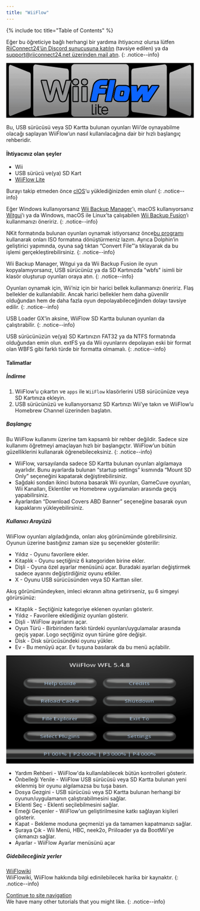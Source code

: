 ```yaml
---
title: "WiiFlow"
---
```


{% include toc title="Table of Contents" %}

Eğer bu öğreticiye bağlı herhangi bir yardıma ihtiyacınız olursa lütfen [RiiConnect24’ün Discord sunucusuna katılın](https://discord.gg/rc24) (tavsiye edilen) ya da [support@riiconnect24.net üzerinden mail atın](mailto:support@riiconnect24.net).
{: .notice--info}

![WiiFlow](/images/wiiflowlogo.png)

Bu, USB sürücüsü veya SD Kartta bulunan oyunları Wii’de oynayabilme olacağı saplayan WiiFlow’un nasıl kullanılacağına dair bir hızlı başlangıç rehberidir.

#### İhtiyacınız olan şeyler

* Wii
* USB sürücü ve(ya) SD Kart
* [WiiFlow Lite](https://hbb1.oscwii.org/hbb/wiiflow/wiiflow.zip)

Burayı takip etmeden önce [cIOS](/cios)‘u yüklediğinizden emin olun!
{: .notice--info}

Eğer Windows kullanıyorsanız [Wii Backup Manager](/wiibackupmanager)’ı, macOS kullanıyorsanız [Witgui](https://desairem.com/wordpress/category/witgui-download/)‘ı ya da Windows, macOS ile Linux’ta çalışabilen [Wii Backup Fusion](https://github.com/larsenv/Wii-Backup-Fusion)‘ı kullanmanızı öneririz.
{: .notice--info}

NKit formatında bulunan oyunları oynamak istiyorsanız önce[bu programı](https://gbatemp.net/download/nkit.36157/) kullanarak onları ISO formatına dönüştürmeniz lazım. Ayrıca Dolphin’in geliştirici yapımında, oyuna sağ tıktan “Convert File”’a tıklayarak da bu işlemi gerçekleştirebilirsiniz.
{: .notice--info}

Wii Backup Manager, Witgui ya da Wii Backup Fusion ile oyun kopyalamıyorsanız, USB sürücünüz ya da SD Kartınızda "wbfs" isimli bir klasör oluşturup oyunları oraya atın.
{: .notice--info}

Oyunları oynamak için, Wii’niz için bir harici bellek kullanmanızı öneririz. Flaş bellekler de kullanılabilir. Ancak harici bellekler hem daha güvenilir olduğundan hem de daha fazla oyun depolayabileceğinden dolayı tavsiye edilir.
{: .notice--info}

USB Loader GX’in aksine, WiiFlow SD Kartta bulunan oyunları da çalıştırabilir.
{: .notice--info}

USB sürücünüzün ve(ya) SD Kartınızın FAT32 ya da NTFS formatında olduğundan emin olun. extFS ya da Wii oyunlarını depolayan eski bir format olan WBFS gibi farklı türde bir formatta olmamalı.
{: .notice--info}

#### Talimatlar

##### İndirme

1. WiiFlow’u çıkartın ve `apps` ile `WiiFlow` klasörlerini USB sürücünüze veya SD Kartınıza ekleyin.
2. USB sürücünüzü ve kullanıyorsanız SD Kartınızı Wii’ye takın ve WiiFlow’u Homebrew Channel üzerinden başlatın.

##### Başlangıç

Bu WiiFlow kullanımı üzerine tam kapsamlı bir rehber değildir. Sadece size kullanımı öğretmeyi amaçlayan hızlı bir başlangıçtır. WiiFlow’un bütün güzelliklerini kullanarak öğrenebileceksiniz.
{: .notice--info}

* WiiFlow, varsayılanda sadece SD Kartta bulunan oyunları algılamaya ayarlıdır. Bunu ayarlarda bulunan “startup settings” kısmında “Mount SD Only” seçeneğini kapatarak değiştirebilirsiniz.
* Sağdaki sondan ikinci butona basarak Wii oyunları, GameCuve oyunları, Wii Kanalları, Eklentiler ve Homebrew uygulamaları arasında geçiş yapabilirsiniz.
* Ayarlardan “Download Covers ABD Banner” seçeneğine basarak oyun kapaklarını yükleyebilirsiniz.

##### Kullanıcı Arayüzü

WiiFlow oyunları algıladığında, onları akış görünümünde görebilirsiniz. Oyunun üzerine bastığınız zaman size şu seçenekler gösterilir:

* Yıldız - Oyunu favorilere ekler.
* Kitaplık - Oyunu seçtiğiniz 6 kategoriden birine ekler.
* Dişli - Oyuna özel ayarlar menüsünü açar. Buradaki ayarları değiştirmek sadece ayarını değiştirdiğiniz oyunu etkiler.
* X - Oyunu USB sürücüsünden veya SD Karttan siler.

Akış görünümündeyken, imleci ekranın altına getirirseniz, şu 6 simgeyi görürsünüz:

* Kitaplık - Seçtiğiniz kategoriye eklenen oyunları gösterir.
* Yıldız - Favorilere eklediğiniz oyunları gösterir.
* Dişli - WiiFlow ayarlarını açar.
* Oyun Türü - Birbirinden farklı türdeki oyunları/uygulamalar arasında geçiş yapar. Logo seçtiğiniz oyun türüne göre değişir.
* Disk - Disk sürücüsündeki oyunu yükler.
* Ev - Bu menüyü açar. Ev tuşuna basılarak da bu menü açılabilir.

![WF_menu](images/WFmenu.png)

* Yardım Rehberi - WiiFlow'da kullanılabilecek bütün kontrolleri gösterir.
* Önbelleği Yenile - WiiFlow USB sürücüsü veya SD Kartta bulunan yeni eklenmiş bir oyunu algılamazsa bu tuşa basın.
* Dosya Gezgini - USB sürücüsü veya SD Kartta bulunan herhangi bir oyunun/uygulamanın çalıştırabilmesini sağlar.
* Eklenti Seç - Eklenti seçilebilmesini sağlar.
* Emeği Geçenler - WiiFlow'un geliştirilmesine katkı sağlayan kişileri gösterir.
* Kapat - Bekleme moduna geçmenizi ya da tamamen kapatmanızı sağlar.
* Şuraya Çık - Wii Menü, HBC, neek2o, Priiloader ya da BootMii'ye çıkmanızı sağlar.
* Ayarlar - WiiFlow Ayarlar menüsünü açar

##### Gidebileceğiniz yerler

[WiiFlowiki](https://sites.google.com/site/WiiFlowiki4/)<br> WiiFlowiki, WiiFlow hakkında bilgi edinilebilecek harika bir kaynaktır.
{: .notice--info}

[Continue to site navigation](site-navigation)<br> We have many other tutorials that you might like.
{: .notice--info}
